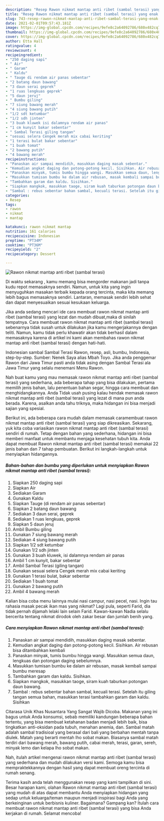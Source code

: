 ```yaml
---
description: "Resep Rawon nikmat mantap anti ribet (sambal terasi) yang enak Untuk Jualan"
title: "Resep Rawon nikmat mantap anti ribet (sambal terasi) yang enak Untuk Jualan"
slug: 743-resep-rawon-nikmat-mantap-anti-ribet-sambal-terasi-yang-enak-untuk-jualan
date: 2021-02-01T09:57:43.181Z
image: https://img-global.cpcdn.com/recipes/9efe8c2a64092786/680x482cq70/rawon-nikmat-mantap-anti-ribet-sambal-terasi-foto-resep-utama.jpg
thumbnail: https://img-global.cpcdn.com/recipes/9efe8c2a64092786/680x482cq70/rawon-nikmat-mantap-anti-ribet-sambal-terasi-foto-resep-utama.jpg
cover: https://img-global.cpcdn.com/recipes/9efe8c2a64092786/680x482cq70/rawon-nikmat-mantap-anti-ribet-sambal-terasi-foto-resep-utama.jpg
author: Etta Hall
ratingvalue: 4
reviewcount: 4
recipeingredient:
- "250 daging sapi"
- " Air"
- " Garam"
- " Kaldu"
- " Tauge di rendam air panas sebentar"
- "2 batang daun bawang"
- "3 daun serai geprek"
- "1 ruas lengkuas geprek"
- "5 daun jeruj"
- " Bumbu giling"
- "7 siung bawang merah"
- "4 siung bawang putih"
- "1/2 sdt ketumbar"
- "1/2 sdh jinten"
- "3 buah kluwek isi dalamnya rendam air panas"
- "1 cm kunyit bakar sebentar"
- " Sambal Terasi giling tangan"
- "sesuai selera Cengek merah mix cabai keriting"
- "1 terasi bulat bakar sebentar"
- "1 buah tomat"
- "2 bawang putih"
- "4 bawang merah"
recipeinstructions:
- "Panaskan air sampai mendidih, masukkan daging masak sebentar."
- "Kemudian angkat daging dan potong-potong kecil. Sisihkan. Air rebusan bisa ditambahkan kembali"
- "Panaskan minyak, tumis bumbu hingga wangi. Masukkan semua daun, lengkuas dan potongan daging sebelumnya."
- "Masukkan tumisan bumbu ke dalam air rebusan, masak kembali sampai bumbu meresap"
- "Tambahkan garam dan kaldu. Sisihkan."
- "Siapkan mangkok, masukkan taoge, siram kuah taburkan potongan daun bawang."
- "Sambal : rebus sebentar bahan sambal, kecuali terasi. Setelah itu giling tangan semua bahan, masukkan terasi tambahkan garam dan kaldu. Sisihkan"
categories:
- Resep
tags:
- rawon
- nikmat
- mantap

katakunci: rawon nikmat mantap 
nutrition: 161 calories
recipecuisine: Indonesian
preptime: "PT34M"
cooktime: "PT36M"
recipeyield: "2"
recipecategory: Dessert

---
```



![Rawon nikmat mantap anti ribet (sambal terasi)](https://img-global.cpcdn.com/recipes/9efe8c2a64092786/680x482cq70/rawon-nikmat-mantap-anti-ribet-sambal-terasi-foto-resep-utama.jpg)

Di waktu  sekarang , kamu memang bisa mengorder makanan jadi tanpa kudu repot memasaknya sendiri. Namun, untuk kita yang ingin menyuguhkan masakan terbaik kepada orang tercinta, maka kita memang lebih bagus memasaknya sendiri. Lantaran, memasak sendiri lebih sehat dan dapat menyesuaikan sesuai kesukaan keluarga.

Jika anda sedang mencari ide cara membuat rawon nikmat mantap anti ribet (sambal terasi) yang lezat dan mudah dibuat,maka di sinilah tempatnya. Cara membuat rawon nikmat mantap anti ribet (sambal terasi)  sebenarnya tidak susah untuk dilakukan jika kamu mengerjakannya dengan teliti. Namun, kamu tidak perlu khawatir akan tidak berhasil dalam memasaknya 
karena di artikel ini kami akan membahas rawon nikmat mantap anti ribet (sambal terasi) dengan hati-hati.  

Indonesian sambal Sambal Terasi Rawon, resep, asli, bumbu, Indonesia, step-by-step. Sumber: Nenek Saya alias Mbah Toyo. Jika anda penggemar Rawon dari Jawa Timur pasti anda tidak asing dengan Sambal Terasi ala Jawa Timur yang selalu menemani Menu Rawon.

Nah buat kamu yang mau memasak rawon nikmat mantap anti ribet (sambal terasi) yang sederhana, ada beberapa tahap yang bisa dilakukan, pertama memilih jenis bahan, lalu penentuan bahan segar, hingga cara membuat dan menghidangkannya. Anda Tidak usah pusing kalau hendak memasak rawon nikmat mantap anti ribet (sambal terasi) yang lezat di mana pun anda berada. Karena, asalkan anda  tahu triknya, maka hidangan ini bisa menjadi sajian yang spesial.

Berikut ini, ada beberapa cara mudah dalam memasak caramembuat rawon nikmat mantap anti ribet (sambal terasi) yang siap dikreasikan. Sekarang, yuk kita coba variasikan rawon nikmat mantap anti ribet (sambal terasi) sendiri di rumah. Tetap dengan bahan yang sederhana, hidangan ini bisa memberi manfaat untuk membantu menjaga kesehatan tubuh kita. Anda dapat membuat Rawon nikmat mantap anti ribet (sambal terasi) memakai 22 jenis bahan dan 7 tahap pembuatan. Berikut ini langkah-langkah untuk menyiapkan hidangannya.

<!--inarticleads1-->

##### Bahan-bahan dan bumbu yang diperlukan untuk menyiapkan Rawon nikmat mantap anti ribet (sambal terasi):

1. Siapkan 250 daging sapi
1. Siapkan  Air
1. Sediakan  Garam
1. Gunakan  Kaldu
1. Siapkan  Tauge (di rendam air panas sebentar)
1. Siapkan 2 batang daun bawang
1. Sediakan 3 daun serai, geprek
1. Sediakan 1 ruas lengkuas, geprek
1. Siapkan 5 daun jeruj
1. Ambil  Bumbu giling
1. Gunakan 7 siung bawang merah
1. Sediakan 4 siung bawang putih
1. Siapkan 1/2 sdt ketumbar
1. Gunakan 1/2 sdh jinten
1. Gunakan 3 buah kluwek, isi dalamnya rendam air panas
1. Ambil 1 cm kunyit, bakar sebentar
1. Ambil  Sambal Terasi (giling tangan)
1. Gunakan sesuai selera Cengek merah mix cabai keriting
1. Gunakan 1 terasi bulat, bakar sebentar
1. Sediakan 1 buah tomat
1. Gunakan 2 bawang putih
1. Ambil 4 bawang merah


Kalian bisa coba menu lainnya mulai nasi campur, nasi pecel, nasi. Ingin tau rahasia masak pecak ikan mas yang nikmat? Lagi pula, seperti Farid, dia tidak pernah dijamah lelaki lain selain Farid. Kawan-kawan Nadia selalu bercerita tentang nikmat dirodok oleh zakar besar dan jumlah benih yang. 

<!--inarticleads2-->

##### Cara menyiapkan Rawon nikmat mantap anti ribet (sambal terasi):

1. Panaskan air sampai mendidih, masukkan daging masak sebentar.
1. Kemudian angkat daging dan potong-potong kecil. Sisihkan. Air rebusan bisa ditambahkan kembali
1. Panaskan minyak, tumis bumbu hingga wangi. Masukkan semua daun, lengkuas dan potongan daging sebelumnya.
1. Masukkan tumisan bumbu ke dalam air rebusan, masak kembali sampai bumbu meresap
1. Tambahkan garam dan kaldu. Sisihkan.
1. Siapkan mangkok, masukkan taoge, siram kuah taburkan potongan daun bawang.
1. Sambal : rebus sebentar bahan sambal, kecuali terasi. Setelah itu giling tangan semua bahan, masukkan terasi tambahkan garam dan kaldu. Sisihkan


Citarasa Unik Khas Nusantara Yang Sangat Wajib Dicoba. Makanan yang ini bagus untuk Anda konsumsi, sebab memiliki kandungan beberapa bahan tertentu, yang bisa membuat ketahanan badan menjadi lebih baik, bisa tingkatkan anti-oksidan pada tubuh, menahan anemia, dan. Sambal matah adalah sambal tradisioal yang berasal dari bali yang berbahan mentah tanpa diulek. Matah yang berarti mentah lho sobat makan. Biasanya sambal matah terdiri dari bawang merah, bawang putih, cabai merah, terasi, garan, sereh, minyak lemo dan kelapa lho sobat makan. 

Nah, itulah artikel mengenai  rawon nikmat mantap anti ribet (sambal terasi)  yang sederhana dan mudah dilakukan versi kami. Semoga kamu bisa mempraktekkannya dengan hasil yang dapat membuat oreng tercinta di rumah senang. 

Terima kasih anda telah menggunakan resep yang kami tampilkan di sini. Besar harapan kami, olahan  Rawon nikmat mantap anti ribet (sambal terasi) yang mudah di atas dapat membantu Anda menyiapkan hidangan yang sedap untuk keluarga/teman maupun menjadi inspirasi bagi Anda yang berkeinginan untuk berbisnis kuliner. Bagaimana? Gampang kan? Itulah cara membuat rawon nikmat mantap anti ribet (sambal terasi) yang bisa Anda kerjakan di rumah. Selamat mencoba!

